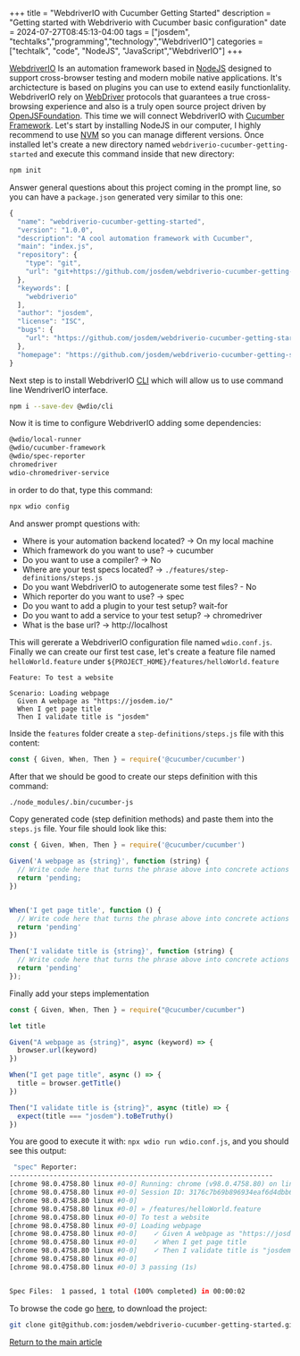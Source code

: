 +++
title =  "WebdriverIO with Cucumber Getting Started"
description = "Getting started with Webdriverio with Cucumber basic configuration"
date = 2024-07-27T08:45:13-04:00
tags = ["josdem", "techtalks","programming","technology","WebdriverIO"]
categories = ["techtalk", "code", "NodeJS", "JavaScript","WebdriverIO"]
+++

[WebdriverIO](https://webdriver.io/) Is an automation framework based in [NodeJS](https://nodejs.org/en/) designed to support cross-browser testing and modern mobile native applications. It's archictecture is based on plugins you can use to extend easily functionlality. WebdriverIO rely on [WebDriver](https://w3c.github.io/webdriver/) protocols that guarantees a true cross-browsing experience and also is a truly open source project driven by [OpenJSFoundation](https://openjsf.org/). This time we will connect WebdriverIO with [Cucumber Framework](https://cucumber.io/). Let's start by installing NodeJS in our computer, I highly recommend to use [NVM](https://github.com/nvm-sh/nvm) so you can manage different versions. Once installed let's create a new directory named `webdriverio-cucumber-getting-started` and execute this command inside that new directory:

```bash
npm init
```

Answer general questions about this project coming in the prompt line, so you can have a `package.json` generated very similar to this one:

```javascript
{
  "name": "webdriverio-cucumber-getting-started",
  "version": "1.0.0",
  "description": "A cool automation framework with Cucumber",
  "main": "index.js",
  "repository": {
    "type": "git",
    "url": "git+https://github.com/josdem/webdriverio-cucumber-getting-started.git"
  },
  "keywords": [
    "webdriverio"
  ],
  "author": "josdem",
  "license": "ISC",
  "bugs": {
    "url": "https://github.com/josdem/webdriverio-cucumber-getting-started/issues"
  },
  "homepage": "https://github.com/josdem/webdriverio-cucumber-getting-started#readme"
}
```

Next step is to install WebdriverIO [CLI](https://www.npmjs.com/package/@wdio/cli) which will allow us to use command line WendriverIO interface.


```bash
npm i --save-dev @wdio/cli
```

Now it is time to configure WebdriverIO adding some dependencies:

```bash
@wdio/local-runner
@wdio/cucumber-framework
@wdio/spec-reporter
chromedriver
wdio-chromedriver-service
```

in order to do that, type this command:

```bash
npx wdio config
```

And answer prompt questions with:

- Where is your automation backend located? -> On my local machine
- Which framework do you want to use? -> cucumber
- Do you want to use a compiler? -> No
- Where are your test specs located? -> `./features/step-definitions/steps.js`
- Do you want WebdriverIO to autogenerate some test files? - No
- Which reporter do you want to use? -> spec
- Do you want to add a plugin to your test setup? wait-for
- Do you want to add a service to your test setup? -> chromedriver
- What is the base url? -> http://localhost

This will gererate a WebdriverIO configuration file named `wdio.conf.js`. Finally we can create our first test case, let's create a feature file named `helloWorld.feature` under `${PROJECT_HOME}/features/helloWorld.feature`

```gherkin
Feature: To test a website

Scenario: Loading webpage
  Given A webpage as "https://josdem.io/"
  When I get page title
  Then I validate title is "josdem"
```

Inside the `features` folder create a `step-definitions/steps.js` file with this content:

```javascript
const { Given, When, Then } = require('@cucumber/cucumber')
```

After that we should be good to create our steps definition with this command:

```bash
./node_modules/.bin/cucumber-js
```

Copy generated code (step definition methods) and paste them into the `steps.js` file. Your file should look like this:

```javascript
const { Given, When, Then } = require('@cucumber/cucumber')

Given('A webpage as {string}', function (string) {
  // Write code here that turns the phrase above into concrete actions
  return 'pending;
})


When('I get page title', function () {
  // Write code here that turns the phrase above into concrete actions
  return 'pending'
})

Then('I validate title is {string}', function (string) {
  // Write code here that turns the phrase above into concrete actions
  return 'pending'
});
```

Finally add your steps implementation


```javascript
const { Given, When, Then } = require("@cucumber/cucumber")

let title

Given("A webpage as {string}", async (keyword) => {
  browser.url(keyword)
})

When("I get page title", async () => {
  title = browser.getTitle()
})

Then("I validate title is {string}", async (title) => {
  expect(title === "josdem").toBeTruthy()
})
```

You are good to execute it with: `npx wdio run wdio.conf.js`, and you should see this output:

```bash
 "spec" Reporter:
------------------------------------------------------------------
[chrome 98.0.4758.80 linux #0-0] Running: chrome (v98.0.4758.80) on linux
[chrome 98.0.4758.80 linux #0-0] Session ID: 3176c7b69b896934eaf6d4dbb65939ea
[chrome 98.0.4758.80 linux #0-0]
[chrome 98.0.4758.80 linux #0-0] » /features/helloWorld.feature
[chrome 98.0.4758.80 linux #0-0] To test a website
[chrome 98.0.4758.80 linux #0-0] Loading webpage
[chrome 98.0.4758.80 linux #0-0]    ✓ Given A webpage as "https://josdem.io/"
[chrome 98.0.4758.80 linux #0-0]    ✓ When I get page title
[chrome 98.0.4758.80 linux #0-0]    ✓ Then I validate title is "josdem"
[chrome 98.0.4758.80 linux #0-0]
[chrome 98.0.4758.80 linux #0-0] 3 passing (1s)


Spec Files:	 1 passed, 1 total (100% completed) in 00:00:02
```


To browse the code go [here](https://github.com/josdem/webdriverio-cucumber-getting-started), to download the project:

```bash
git clone git@github.com:josdem/webdriverio-cucumber-getting-started.git
```

[Return to the main article](/techtalk/ux)
